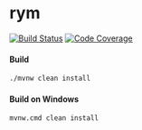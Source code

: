 # rym

[![Build Status][build-status-image]][build-status]
[![Code Coverage][code-coverage-image]][code-coverage]

#### Build
```bash
./mvnw clean install
```
#### Build on Windows
```bash
mvnw.cmd clean install
```

[build-status-image]: https://github.com/reaktivity/rym.java/workflows/build/badge.svg
[build-status]: https://github.com/reaktivity/rym.java/actions
[code-coverage-image]: https://codecov.io/gh/reaktivity/rym.java/branch/develop/graph/badge.svg
[code-coverage]: https://codecov.io/gh/reaktivity/rym.java
